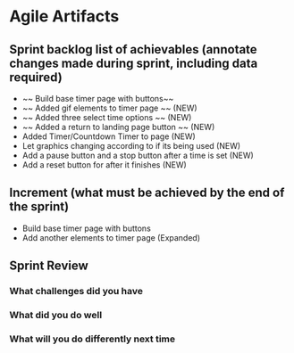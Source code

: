 # Agile Artifacts 

## Sprint backlog list of achievables (annotate changes made during sprint, including data required)
- ~~ Build base timer page with buttons~~
- ~~ Added gif elements to timer page ~~ (NEW)
- ~~ Added three select time options ~~ (NEW)
- ~~ Added a return to landing page button ~~ (NEW)
- Added Timer/Countdown Timer to page (NEW)
- Let graphics changing according to if its being used (NEW)
- Add a pause button and a stop button after a time is set (NEW)
- Add a reset button for after it finishes (NEW)


## Increment (what must be achieved by the end of the sprint)
- Build base timer page with buttons
- Add another elements to timer page (Expanded)


## Sprint Review 
### What challenges did you have

### What did you do well

### What will you do differently next time
